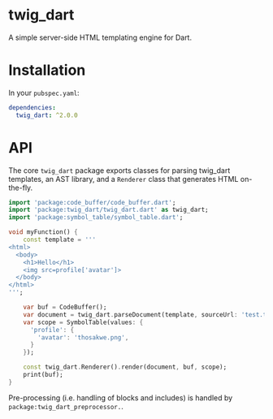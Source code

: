 # twig_dart


A simple server-side HTML templating engine for Dart.


# Installation
In your `pubspec.yaml`:

```yaml
dependencies:
  twig_dart: ^2.0.0
```

# API
The core `twig_dart` package exports classes for parsing twig_dart templates,
an AST library, and a `Renderer` class that generates HTML on-the-fly.

```dart
import 'package:code_buffer/code_buffer.dart';
import 'package:twig_dart/twig_dart.dart' as twig_dart;
import 'package:symbol_table/symbol_table.dart';

void myFunction() {
    const template = '''
<html>
  <body>
    <h1>Hello</h1>
    <img src=profile['avatar']>
  </body>
</html>
''';

    var buf = CodeBuffer();
    var document = twig_dart.parseDocument(template, sourceUrl: 'test.twig', asDSX: false);
    var scope = SymbolTable(values: {
      'profile': {
        'avatar': 'thosakwe.png',
      }
    });

    const twig_dart.Renderer().render(document, buf, scope);
    print(buf);
}
```

Pre-processing (i.e. handling of blocks and includes) is handled
by `package:twig_dart_preprocessor.`.
